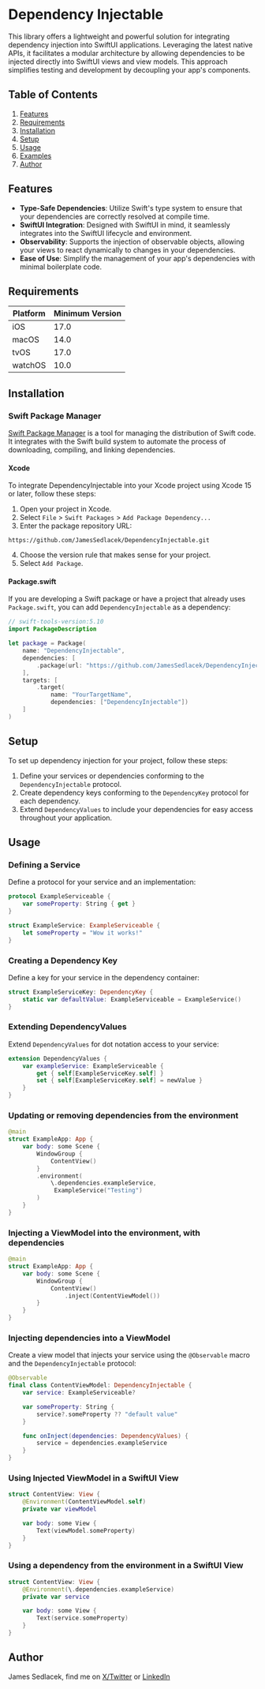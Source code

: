# Dependency Injectable

This library offers a lightweight and powerful solution for integrating dependency injection into SwiftUI applications.
Leveraging the latest native APIs, it facilitates a modular architecture by allowing dependencies to be injected directly into SwiftUI views and view models.
This approach simplifies testing and development by decoupling your app's components.

## Table of Contents
1. [Features](#features)
2. [Requirements](#requirements)
3. [Installation](#installation)
4. [Setup](#setup)
5. [Usage](#usage)
6. [Examples](https://github.com/JamesSedlacek/DependencyInjectable/blob/main/Examples/Examples.swift)
7. [Author](#author)

## Features

- **Type-Safe Dependencies**: Utilize Swift's type system to ensure that your dependencies are correctly resolved at compile time.
- **SwiftUI Integration**: Designed with SwiftUI in mind, it seamlessly integrates into the SwiftUI lifecycle and environment.
- **Observability**: Supports the injection of observable objects, allowing your views to react dynamically to changes in your dependencies.
- **Ease of Use**: Simplify the management of your app's dependencies with minimal boilerplate code.

## Requirements

| Platform | Minimum Version |
|----------|-----------------|
| iOS      | 17.0            |
| macOS    | 14.0            |
| tvOS     | 17.0            |
| watchOS  | 10.0            |

## Installation

### Swift Package Manager

[Swift Package Manager](https://swift.org/package-manager/) is a tool for managing the distribution of Swift code. It integrates with the Swift build system to automate the process of downloading, compiling, and linking dependencies.

#### Xcode

To integrate DependencyInjectable into your Xcode project using Xcode 15 or later, follow these steps:

1. Open your project in Xcode.
2. Select `File` > `Swift Packages` > `Add Package Dependency...`
3. Enter the package repository URL: 
```
https://github.com/JamesSedlacek/DependencyInjectable.git
```
4. Choose the version rule that makes sense for your project.
5. Select `Add Package`.

#### Package.swift

If you are developing a Swift package or have a project that already uses `Package.swift`, you can add `DependencyInjectable` as a dependency:

```swift
// swift-tools-version:5.10
import PackageDescription

let package = Package(
    name: "DependencyInjectable",
    dependencies: [
        .package(url: "https://github.com/JamesSedlacek/DependencyInjectable.git", branch: "main")
    ],
    targets: [
        .target(
            name: "YourTargetName",
            dependencies: ["DependencyInjectable"])
    ]
)
```

## Setup

To set up dependency injection for your project, follow these steps:

1. Define your services or dependencies conforming to the `DependencyInjectable` protocol.
2. Create dependency keys conforming to the `DependencyKey` protocol for each dependency.
3. Extend `DependencyValues` to include your dependencies for easy access throughout your application.

## Usage

### Defining a Service

Define a protocol for your service and an implementation:

```swift
protocol ExampleServiceable {
    var someProperty: String { get }
}

struct ExampleService: ExampleServiceable {
    let someProperty = "Wow it works!"
}
```

### Creating a Dependency Key

Define a key for your service in the dependency container:

```swift
struct ExampleServiceKey: DependencyKey {
    static var defaultValue: ExampleServiceable = ExampleService()
}
```

### Extending DependencyValues

Extend `DependencyValues` for dot notation access to your service:

```swift
extension DependencyValues {
    var exampleService: ExampleServiceable {
        get { self[ExampleServiceKey.self] }
        set { self[ExampleServiceKey.self] = newValue }
    }
}
```

### Updating or removing dependencies from the environment
```swift
@main
struct ExampleApp: App {
    var body: some Scene {
        WindowGroup {
            ContentView()
        }
        .environment(
            \.dependencies.exampleService,
             ExampleService("Testing")
        )
    }
}
```

### Injecting a ViewModel into the environment, with dependencies
```swift
@main
struct ExampleApp: App {
    var body: some Scene {
        WindowGroup {
            ContentView()
                .inject(ContentViewModel())
        }
    }
}
```

### Injecting dependencies into a ViewModel

Create a view model that injects your service using the `@Observable` macro and the `DependencyInjectable` protocol:

```swift
@Observable
final class ContentViewModel: DependencyInjectable {
    var service: ExampleServiceable?

    var someProperty: String {
        service?.someProperty ?? "default value"
    }

    func onInject(dependencies: DependencyValues) {
        service = dependencies.exampleService
    }
}
```

### Using Injected ViewModel in a SwiftUI View

```swift
struct ContentView: View {
    @Environment(ContentViewModel.self)
    private var viewModel

    var body: some View {
        Text(viewModel.someProperty)
    }
}
```

### Using a dependency from the environment in a SwiftUI View

```swift
struct ContentView: View {
    @Environment(\.dependencies.exampleService)
    private var service

    var body: some View {
        Text(service.someProperty)
    }
}
```

## Author

James Sedlacek, find me on [X/Twitter](https://twitter.com/jsedlacekjr) or [LinkedIn](https://www.linkedin.com/in/jamessedlacekjr/)
